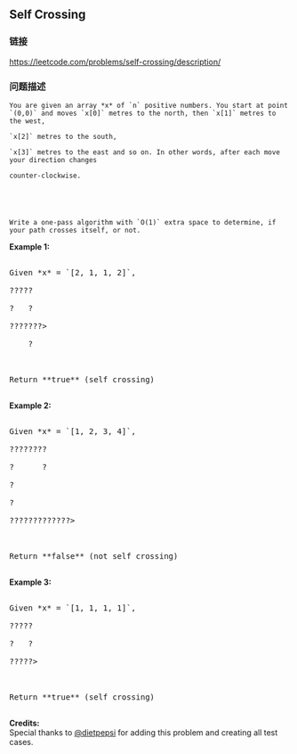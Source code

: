 ## Self Crossing  
### 链接  
https://leetcode.com/problems/self-crossing/description/  
### 问题描述

    You are given an array *x* of `n` positive numbers. You start at point `(0,0)` and moves `x[0]` metres to the north, then `x[1]` metres to the west,
    `x[2]` metres to the south,
    `x[3]` metres to the east and so on. In other words, after each move your direction changes
    counter-clockwise.



    Write a one-pass algorithm with `O(1)` extra space to determine, if your path crosses itself, or not.



**Example 1:**<br/>
<pre>
Given *x* = `[2, 1, 1, 2]`,
?????
?   ?
???????>
    ?

Return **true** (self crossing)
</pre>



**Example 2:**<br/>
<pre>
Given *x* = `[1, 2, 3, 4]`,
????????
?      ?
?
?
?????????????>

Return **false** (not self crossing)
</pre>



**Example 3:**<br/>
<pre>
Given *x* = `[1, 1, 1, 1]`,
?????
?   ?
?????>

Return **true** (self crossing)
</pre>


**Credits:**<br />Special thanks to [@dietpepsi](https://leetcode.com/discuss/user/dietpepsi) for adding this problem and creating all test cases.

